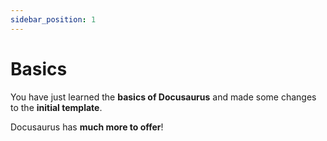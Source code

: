```yaml
---
sidebar_position: 1
---
```


# Basics

You have just learned the **basics of Docusaurus** and made some changes to the **initial template**.

Docusaurus has **much more to offer**!

